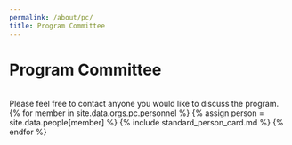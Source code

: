 ```yaml
---
permalink: /about/pc/
title: Program Committee
---
```


# Program Committee

<br/>
Please feel free to contact anyone you would like to discuss the program.
<br/>

<div class="container-fluid">
  <div class="row" style="display: flex; flex-wrap: wrap">
  {% for member in site.data.orgs.pc.personnel  %}
       {% assign person = site.data.people[member] %}
       {% include standard_person_card.md %}
  {% endfor %}
  </div>
</div>
<br/>

